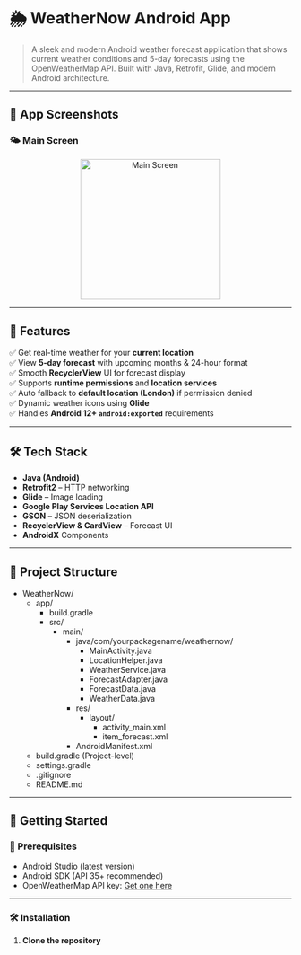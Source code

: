 # 🌦️ WeatherNow Android App

> A sleek and modern Android weather forecast application that shows current weather conditions and 5-day forecasts using the OpenWeatherMap API. Built with Java, Retrofit, Glide, and modern Android architecture.


---

## 📱 App Screenshots

### 🌤️ Main Screen

<p align="center">
  <img src="https://github.com/user-attachments/assets/ba462126-726c-41fd-8a6f-cf516601d9eb"
       alt="Main Screen"
       width="250"/>
</p>



---
## 🚀 Features

✅ Get real-time weather for your **current location**  
✅ View **5-day forecast** with upcoming months & 24-hour format  
✅ Smooth **RecyclerView** UI for forecast display  
✅ Supports **runtime permissions** and **location services**  
✅ Auto fallback to **default location (London)** if permission denied  
✅ Dynamic weather icons using **Glide**  
✅ Handles **Android 12+ `android:exported`** requirements

---

## 🛠 Tech Stack

- **Java (Android)**
- **Retrofit2** – HTTP networking
- **Glide** – Image loading
- **Google Play Services Location API**
- **GSON** – JSON deserialization
- **RecyclerView & CardView** – Forecast UI
- **AndroidX** Components

---

## 📂 Project Structure

- WeatherNow/
  - app/
    - build.gradle
    - src/
      - main/
        - java/com/yourpackagename/weathernow/
          - MainActivity.java
          - LocationHelper.java
          - WeatherService.java
          - ForecastAdapter.java
          - ForecastData.java
          - WeatherData.java
        - res/
          - layout/
            - activity_main.xml
            - item_forecast.xml
        - AndroidManifest.xml
  - build.gradle  (Project-level)
  - settings.gradle
  - .gitignore
  - README.md



---


## 🧪 Getting Started

### 📲 Prerequisites
- Android Studio (latest version)
- Android SDK (API 35+ recommended)
- OpenWeatherMap API key: [Get one here](https://openweathermap.org/api)

---

### 🛠 Installation

1. **Clone the repository**
   ```bash
   
